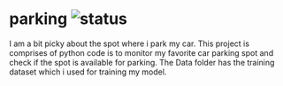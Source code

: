 # parking     ![status](https://github.com/nkaria1/parking/actions/workflows/python-ci.yml/badge.svg)

I am a bit picky about the spot where i park my car. This project is comprises of python code is to monitor my favorite car parking spot and check if the spot is available for parking. The Data folder has the training dataset which i used for training my model.

